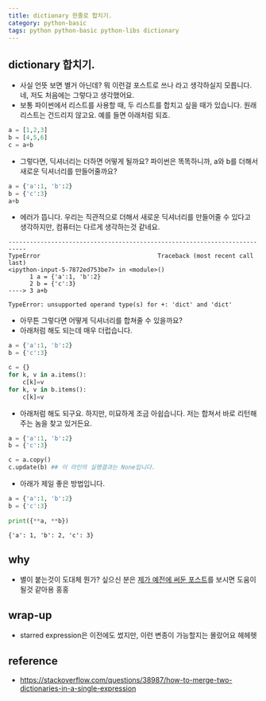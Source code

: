 ```yaml
---
title: dictionary 한줄로 합치기. 
category: python-basic
tags: python python-basic python-libs dictionary
---
```


## dictionary 합치기. 

- 사실 언뜻 보면 별거 아닌데? 뭐 이런걸 포스트로 쓰나 라고 생각하실지 모릅니다. 네, 저도 처음에는 그렇다고 생각했어요. 
- 보통 파이썬에서 리스트를 사용할 때, 두 리스트를 합치고 싶을 때가 있습니다. 원래 리스트는 건드리지 않고요. 예를 들면 아래처럼 되죠. 

```python
a = [1,2,3]
b = [4,5,6]
c = a+b
```

- 그렇다면, 딕셔너리는 더하면 어떻게 될까요? 파이썬은 똑똑하니까, a와 b를 더해서 새로운 딕셔너리를 만들어줄까요? 

```python
a = {'a':1, 'b':2}
b = {'c':3}
a+b
```

- 에러가 뜹니다. 우리는 직관적으로 더해서 새로운 딕셔너리를 만들어줄 수 있다고 생각하지만, 컴퓨터는 다르게 생각하는것 같네요. 

```
---------------------------------------------------------------------------
TypeError                                 Traceback (most recent call last)
<ipython-input-5-7872ed753be7> in <module>()
      1 a = {'a':1, 'b':2}
      2 b = {'c':3}
----> 3 a+b

TypeError: unsupported operand type(s) for +: 'dict' and 'dict'
```

- 아무튼 그렇다면 어떻게 딕셔너리를 합쳐줄 수 있을까요? 
- 아래처럼 해도 되는데 매우 더럽습니다. 

```python
a = {'a':1, 'b':2}
b = {'c':3}

c = {}
for k, v in a.items():
    c[k]=v
for k, v in b.items():
    c[k]=v
```

- 아래처럼 해도 되구요. 하지만, 미묘하게 조금 아쉽습니다. 저는 합쳐서 바로 리턴해주는 놈을 찾고 있거든요. 

```python
a = {'a':1, 'b':2}
b = {'c':3}

c = a.copy()
c.update(b) ## 이 라인의 실행결과는 None입니다. 
```

- 아래가 제일 좋은 방법입니다. 

```python
a = {'a':1, 'b':2}
b = {'c':3}
 
print({**a, **b})
```

```
{'a': 1, 'b': 2, 'c': 3}
```

## why 

- 별이 붙는것이 도대체 뭔가? 싶으신 분은 [제가 예전에 써둔 포스트](https://frhyme.github.io/python-basic/args_kwargs_python/)를 보시면 도움이 될것 같아용 홍홍

## wrap-up

- starred expression은 이전에도 썼지만, 이런 변종이 가능할지는 몰랐어요 헤헤헷

## reference 

- <https://stackoverflow.com/questions/38987/how-to-merge-two-dictionaries-in-a-single-expression>